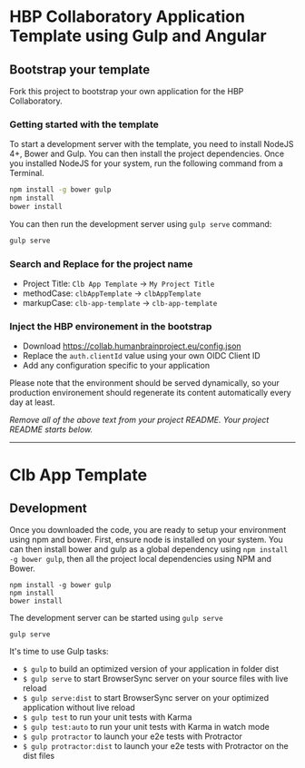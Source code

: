 # HBP Collaboratory Application Template using Gulp and Angular

## Bootstrap your template

Fork this project to bootstrap your own application for the HBP Collaboratory.

### Getting started with the template

To start a development server with the template, you need to install NodeJS 4+,
Bower and Gulp. You can then install the project dependencies. Once you
installed NodeJS for your system, run the following command from a Terminal.

```bash
npm install -g bower gulp
npm install
bower install
```

You can then run the development server using `gulp serve` command:

```bash
gulp serve
```

### Search and Replace for the project name

- Project Title: `Clb App Template` -> `My Project Title`
- methodCase: `clbAppTemplate` -> `clbAppTemplate`
- markupCase: `clb-app-template` -> `clb-app-template`

### Inject the HBP environement in the bootstrap

- Download https://collab.humanbrainproject.eu/config.json
- Replace the ``auth.clientId`` value using your own OIDC Client ID
- Add any configuration specific to your application

Please note that the environment should be served dynamically,
so your production environement should regenerate its content automatically
every day at least.

*Remove all of the above text from your project README. Your project README starts below.*


----


# Clb App Template

## Development

Once you downloaded the code, you are ready to setup your environment using
npm and bower. First, ensure node is installed on your system. You can then
install bower and gulp as a global dependency using `npm install -g bower gulp`,
then all the project local dependencies using NPM and Bower.

```shell
npm install -g bower gulp
npm install
bower install
```

The development server can be started using `gulp serve`

```shell
gulp serve
```

It's time to use Gulp tasks:
- `$ gulp` to build an optimized version of your application in folder dist
- `$ gulp serve` to start BrowserSync server on your source files with live reload
- `$ gulp serve:dist` to start BrowserSync server on your optimized application without live reload
- `$ gulp test` to run your unit tests with Karma
- `$ gulp test:auto` to run your unit tests with Karma in watch mode
- `$ gulp protractor` to launch your e2e tests with Protractor
- `$ gulp protractor:dist` to launch your e2e tests with Protractor on the dist files
